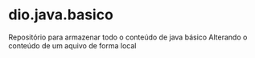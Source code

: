 # dio.java.basico
Repositório para armazenar todo o conteúdo de java básico
Alterando o conteúdo de um aquivo de forma local
